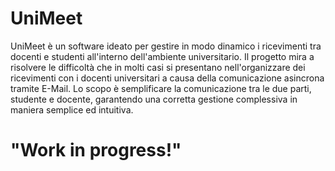 # UniMeet
UniMeet è un software ideato per gestire in modo dinamico i ricevimenti tra docenti e studenti all'interno dell'ambiente universitario. Il progetto mira a risolvere le difficoltà che in molti casi si presentano nell'organizzare dei ricevimenti con i docenti universitari a causa della comunicazione asincrona tramite E-Mail. Lo scopo è semplificare la comunicazione tra le due parti, studente e docente, garantendo una corretta gestione complessiva in maniera semplice ed intuitiva.
# "Work in progress!"

